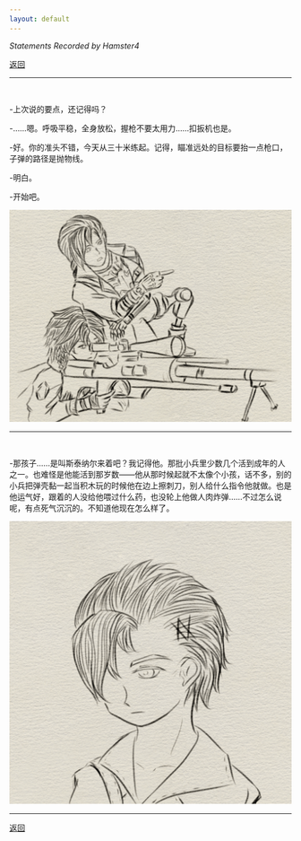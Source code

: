 ```yaml
---
layout: default
---
```


_Statements Recorded by Hamster4_

[返回](../)

* * *

<br />

-上次说的要点，还记得吗？

-……嗯。呼吸平稳，全身放松，握枪不要太用力……扣扳机也是。

-好。你的准头不错，今天从三十米练起。记得，瞄准远处的目标要抬一点枪口，子弹的路径是抛物线。

-明白。

-开始吧。

<img src="../docs/assets/images/firearm_training.png" alt = "firearm_training" width="750" />

<br />

* * *

<br />

-那孩子……是叫斯泰纳尔来着吧？我记得他。那批小兵里少数几个活到成年的人之一。也难怪是他能活到那岁数——他从那时候起就不太像个小孩，话不多，别的小兵把弹壳黏一起当积木玩的时候他在边上擦刺刀，别人给什么指令他就做。也是他运气好，跟着的人没给他喂过什么药，也没轮上他做人肉炸弹……不过怎么说呢，有点死气沉沉的。不知道他现在怎么样了。

<img src="../docs/assets/images/Steinar_child_soldier.png" alt = "Steinar_child_soldier" width="600" />

<br />

* * *

[返回](../)

<br />
